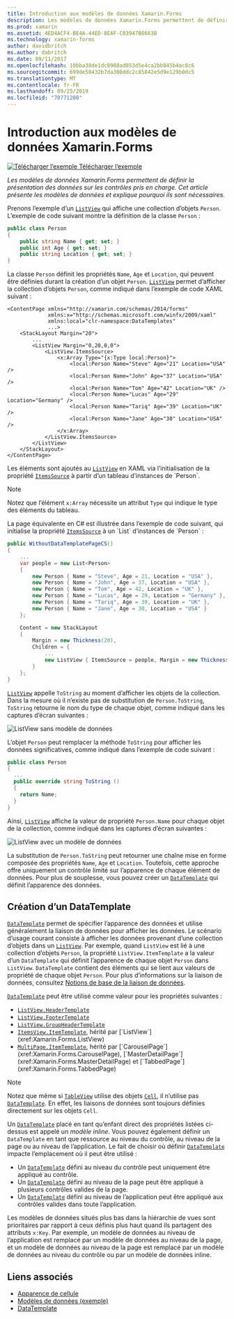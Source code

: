 ```yaml
---
title: Introduction aux modèles de données Xamarin.Forms
description: Les modèles de données Xamarin.Forms permettent de définir la présentation des données sur les contrôles pris en charge. Cet article présente les modèles de données et explique pourquoi ils sont nécessaires.
ms.prod: xamarin
ms.assetid: 4ED4ACF4-BE4A-44ED-8EAF-C03947B8663B
ms.technology: xamarin-forms
author: davidbritch
ms.author: dabritch
ms.date: 09/11/2017
ms.openlocfilehash: 10bba38de1dc8908ad853d5e4ca2bb845b4ac8c6
ms.sourcegitcommit: 699de58432b7da300ddc2c85842e5d9e129b0dc5
ms.translationtype: MT
ms.contentlocale: fr-FR
ms.lasthandoff: 09/25/2019
ms.locfileid: "70771280"
---
```

# <a name="introduction-to-xamarinforms-data-templates"></a>Introduction aux modèles de données Xamarin.Forms

[![Télécharger l’exemple](~/media/shared/download.png) Télécharger l’exemple](https://docs.microsoft.com/samples/xamarin/xamarin-forms-samples/templates-datatemplates)

_Les modèles de données Xamarin.Forms permettent de définir la présentation des données sur les contrôles pris en charge. Cet article présente les modèles de données et explique pourquoi ils sont nécessaires._

Prenons l’exemple d’un [`ListView`](xref:Xamarin.Forms.ListView) qui affiche une collection d’objets `Person`. L’exemple de code suivant montre la définition de la classe `Person` :

```csharp
public class Person
{
    public string Name { get; set; }
    public int Age { get; set; }
    public string Location { get; set; }
}
```

La classe `Person` définit les propriétés `Name`, `Age` et `Location`, qui peuvent être définies durant la création d’un objet `Person`. [`ListView`](xref:Xamarin.Forms.ListView) permet d’afficher la collection d’objets `Person`, comme indiqué dans l’exemple de code XAML suivant :

```xaml
<ContentPage xmlns="http://xamarin.com/schemas/2014/forms"
             xmlns:x="http://schemas.microsoft.com/winfx/2009/xaml"
             xmlns:local="clr-namespace:DataTemplates"
             ...>
    <StackLayout Margin="20">
        ...
        <ListView Margin="0,20,0,0">
            <ListView.ItemsSource>
                <x:Array Type="{x:Type local:Person}">
                    <local:Person Name="Steve" Age="21" Location="USA" />
                    <local:Person Name="John" Age="37" Location="USA" />
                    <local:Person Name="Tom" Age="42" Location="UK" />
                    <local:Person Name="Lucas" Age="29" Location="Germany" />
                    <local:Person Name="Tariq" Age="39" Location="UK" />
                    <local:Person Name="Jane" Age="30" Location="USA" />
                </x:Array>
            </ListView.ItemsSource>
        </ListView>
    </StackLayout>
</ContentPage>
```

Les éléments sont ajoutés au [`ListView`](xref:Xamarin.Forms.ListView) en XAML via l’initialisation de la propriété [`ItemsSource`](xref:Xamarin.Forms.ItemsView`1.ItemsSource) à partir d’un tableau d’instances de `Person`.

> [!NOTE]
> Notez que l’élément `x:Array` nécessite un attribut `Type` qui indique le type des éléments du tableau.

La page équivalente en C# est illustrée dans l’exemple de code suivant, qui initialise la propriété [`ItemsSource`](xref:Xamarin.Forms.ItemsView`1.ItemsSource) à un `List` d’instances de `Person` :

```csharp
public WithoutDataTemplatePageCS()
{
    ...
    var people = new List<Person>
    {
        new Person { Name = "Steve", Age = 21, Location = "USA" },
        new Person { Name = "John", Age = 37, Location = "USA" },
        new Person { Name = "Tom", Age = 42, Location = "UK" },
        new Person { Name = "Lucas", Age = 29, Location = "Germany" },
        new Person { Name = "Tariq", Age = 39, Location = "UK" },
        new Person { Name = "Jane", Age = 30, Location = "USA" }
    };

    Content = new StackLayout
    {
        Margin = new Thickness(20),
        Children = {
            ...
            new ListView { ItemsSource = people, Margin = new Thickness(0, 20, 0, 0) }
        }
    };
}
```

[`ListView`](xref:Xamarin.Forms.ListView) appelle `ToString` au moment d’afficher les objets de la collection. Dans la mesure où il n’existe pas de substitution de `Person.ToString`, `ToString` retourne le nom du type de chaque objet, comme indiqué dans les captures d’écran suivantes :

![](introduction-images/no-data-template.png "ListView sans modèle de données")

L’objet `Person` peut remplacer la méthode `ToString` pour afficher les données significatives, comme indiqué dans l’exemple de code suivant :

```csharp
public class Person
{
  ...
  public override string ToString ()
  {
    return Name;
  }
}
```

Ainsi, [`ListView`](xref:Xamarin.Forms.ListView) affiche la valeur de propriété `Person.Name` pour chaque objet de la collection, comme indiqué dans les captures d’écran suivantes :

![](introduction-images/override-tostring.png "ListView avec un modèle de données")

La substitution de `Person.ToString` peut retourner une chaîne mise en forme composée des propriétés `Name`, `Age` et `Location`. Toutefois, cette approche offre uniquement un contrôle limité sur l’apparence de chaque élément de données. Pour plus de souplesse, vous pouvez créer un [`DataTemplate`](xref:Xamarin.Forms.DataTemplate) qui définit l’apparence des données.

## <a name="creating-a-datatemplate"></a>Création d’un DataTemplate

[`DataTemplate`](xref:Xamarin.Forms.DataTemplate) permet de spécifier l’apparence des données et utilise généralement la liaison de données pour afficher les données. Le scénario d’usage courant consiste à afficher les données provenant d’une collection d’objets dans un [`ListView`](xref:Xamarin.Forms.ListView). Par exemple, quand `ListView` est lié à une collection d’objets `Person`, la propriété `ListView.ItemTemplate` a la valeur d’un `DataTemplate` qui définit l’apparence de chaque objet `Person` dans `ListView`. `DataTemplate` contient des éléments qui se lient aux valeurs de propriété de chaque objet `Person`. Pour plus d’informations sur la liaison de données, consultez [Notions de base de la liaison de données](~/xamarin-forms/xaml/xaml-basics/data-binding-basics.md).

[`DataTemplate`](xref:Xamarin.Forms.DataTemplate) peut être utilisé comme valeur pour les propriétés suivantes :

- [`ListView.HeaderTemplate`](xref:Xamarin.Forms.ListView.HeaderTemplate)
- [`ListView.FooterTemplate`](xref:Xamarin.Forms.ListView.FooterTemplate)
- [`ListView.GroupHeaderTemplate`](xref:Xamarin.Forms.ListView.GroupHeaderTemplate)
- [`ItemsView.ItemTemplate`](xref:Xamarin.Forms.ItemsView`1), hérité par [`ListView`](xref:Xamarin.Forms.ListView)
- [`MultiPage.ItemTemplate`](xref:Xamarin.Forms.MultiPage`1), hérité par [`CarouselPage`](xref:Xamarin.Forms.CarouselPage), [`MasterDetailPage`](xref:Xamarin.Forms.MasterDetailPage) et [`TabbedPage`](xref:Xamarin.Forms.TabbedPage)

> [!NOTE]
> Notez que même si [`TableView`](xref:Xamarin.Forms.TableView) utilise des objets [`Cell`](xref:Xamarin.Forms.Cell), il n’utilise pas [`DataTemplate`](xref:Xamarin.Forms.DataTemplate). En effet, les liaisons de données sont toujours définies directement sur les objets `Cell`.

Un [`DataTemplate`](xref:Xamarin.Forms.DataTemplate) placé en tant qu’enfant direct des propriétés listées ci-dessus est appelé un *modèle inline*. Vous pouvez également définir un `DataTemplate` en tant que ressource au niveau du contrôle, au niveau de la page ou au niveau de l’application. Le fait de choisir où définir [`DataTemplate`](xref:Xamarin.Forms.DataTemplate) impacte l’emplacement où il peut être utilisé :

- Un [`DataTemplate`](xref:Xamarin.Forms.DataTemplate) défini au niveau du contrôle peut uniquement être appliqué au contrôle.
- Un [`DataTemplate`](xref:Xamarin.Forms.DataTemplate) défini au niveau de la page peut être appliqué à plusieurs contrôles valides de la page.
- Un [`DataTemplate`](xref:Xamarin.Forms.DataTemplate) défini au niveau de l’application peut être appliqué aux contrôles valides dans toute l’application.

Les modèles de données situés plus bas dans la hiérarchie de vues sont prioritaires par rapport à ceux définis plus haut quand ils partagent des attributs `x:Key`. Par exemple, un modèle de données au niveau de l’application est remplacé par un modèle de données au niveau de la page, et un modèle de données au niveau de la page est remplacé par un modèle de données au niveau du contrôle ou par un modèle de données inline.

## <a name="related-links"></a>Liens associés

- [Apparence de cellule](~/xamarin-forms/user-interface/listview/customizing-cell-appearance.md)
- [Modèles de données (exemple)](https://docs.microsoft.com/samples/xamarin/xamarin-forms-samples/templates-datatemplates)
- [DataTemplate](xref:Xamarin.Forms.DataTemplate)
